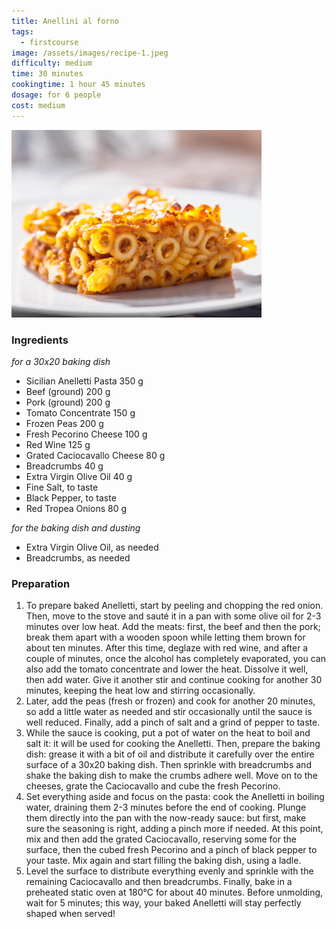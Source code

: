 ```yaml
---
title: Anellini al forno
tags: 
  - firstcourse
image: /assets/images/recipe-1.jpeg
difficulty: medium
time: 30 minutes
cookingtime: 1 hour 45 minutes
dosage: for 6 people
cost: medium
---
```


![anellini al forno](/assets/images/recipe-1.jpeg)

### Ingredients

_for a 30x20 baking dish_

*   Sicilian Anelletti Pasta 350 g
*   Beef (ground) 200 g
*   Pork (ground) 200 g
*   Tomato Concentrate 150 g
*   Frozen Peas 200 g
*   Fresh Pecorino Cheese 100 g
*   Red Wine 125 g
*   Grated Caciocavallo Cheese 80 g
*   Breadcrumbs 40 g
*   Extra Virgin Olive Oil 40 g
*   Fine Salt, to taste
*   Black Pepper, to taste
*   Red Tropea Onions 80 g

_for the baking dish and dusting_

*   Extra Virgin Olive Oil, as needed
*   Breadcrumbs, as needed

### Preparation

1.  To prepare baked Anelletti, start by peeling and chopping the red onion. Then, move to the stove and sauté it in a pan with some olive oil for 2-3 minutes over low heat. Add the meats: first, the beef and then the pork; break them apart with a wooden spoon while letting them brown for about ten minutes. After this time, deglaze with red wine, and after a couple of minutes, once the alcohol has completely evaporated, you can also add the tomato concentrate and lower the heat. Dissolve it well, then add water. Give it another stir and continue cooking for another 30 minutes, keeping the heat low and stirring occasionally.
2.  Later, add the peas (fresh or frozen) and cook for another 20 minutes, so add a little water as needed and stir occasionally until the sauce is well reduced. Finally, add a pinch of salt and a grind of pepper to taste.
3.  While the sauce is cooking, put a pot of water on the heat to boil and salt it: it will be used for cooking the Anelletti. Then, prepare the baking dish: grease it with a bit of oil and distribute it carefully over the entire surface of a 30x20 baking dish. Then sprinkle with breadcrumbs and shake the baking dish to make the crumbs adhere well. Move on to the cheeses, grate the Caciocavallo and cube the fresh Pecorino.
4.  Set everything aside and focus on the pasta: cook the Anelletti in boiling water, draining them 2-3 minutes before the end of cooking. Plunge them directly into the pan with the now-ready sauce: but first, make sure the seasoning is right, adding a pinch more if needed. At this point, mix and then add the grated Caciocavallo, reserving some for the surface, then the cubed fresh Pecorino and a pinch of black pepper to your taste. Mix again and start filling the baking dish, using a ladle.
5.  Level the surface to distribute everything evenly and sprinkle with the remaining Caciocavallo and then breadcrumbs. Finally, bake in a preheated static oven at 180°C for about 40 minutes. Before unmolding, wait for 5 minutes; this way, your baked Anelletti will stay perfectly shaped when served!

